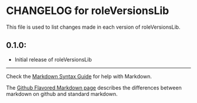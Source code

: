 # CHANGELOG for roleVersionsLib

This file is used to list changes made in each version of roleVersionsLib.

## 0.1.0:

* Initial release of roleVersionsLib

- - - 
Check the [Markdown Syntax Guide](http://daringfireball.net/projects/markdown/syntax) for help with Markdown.

The [Github Flavored Markdown page](http://github.github.com/github-flavored-markdown/) describes the differences between markdown on github and standard markdown.
